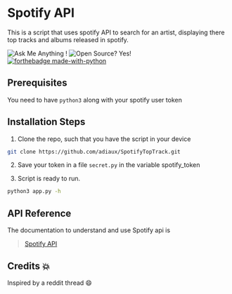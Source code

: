 
# Spotify API 
This is a script that uses spotify API to search for an artist, displaying there top tracks and albums released in spotify.


![Ask Me Anything !](https://img.shields.io/badge/Ask%20me-anything-1abc9c.svg) ![Open Source? Yes!](https://badgen.net/badge/Open%20Source%20%3F/Yes%21/blue?icon=github)
<br>[![forthebadge made-with-python](http://ForTheBadge.com/images/badges/made-with-python.svg)](https://www.python.org/)

## Prerequisites
You need to have `python3` along with your spotify user token 

## Installation Steps
1. Clone the repo, such that you have the script in your device
```sh
git clone https://github.com/adiaux/SpotifyTopTrack.git
```
2. Save your token in a file `secret.py` in the variable spotify_token

3. Script is ready to run. 
```sh
python3 app.py -h
```
## API Reference
The documentation to understand and use Spotify api is 
> [Spotify API](https://developer.spotify.com/documentation/web-api/reference/) 

## Credits :boom:
Inspired by a reddit thread :smile:
